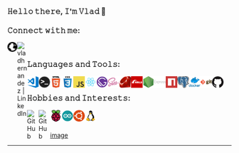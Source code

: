 ### 𝙷𝚎𝚕𝚕𝚘 𝚝𝚑𝚎𝚛𝚎, 𝙸'𝚖 𝚅𝚕𝚊𝚍 👋

### 𝙲𝚘𝚗𝚗𝚎𝚌𝚝 𝚠𝚒𝚝𝚑 𝚖𝚎:

[<img align="left" alt="vladhernandez.dev" width="22px" src="https://raw.githubusercontent.com/iconic/open-iconic/master/svg/globe.svg" />][website]
[<img align="left" alt="vladhernandez | LinkedIn" width="22px" src="https://cdn.jsdelivr.net/npm/simple-icons@v3/icons/linkedin.svg" />][linkedin]

<br />

### 𝙻𝚊𝚗𝚐𝚞𝚊𝚐𝚎𝚜 𝚊𝚗𝚍 𝚃𝚘𝚘𝚕𝚜:

[<img align="left" alt="Visual Studio Code" width="26px" src="https://raw.githubusercontent.com/github/explore/80688e429a7d4ef2fca1e82350fe8e3517d3494d/topics/visual-studio-code/visual-studio-code.png" />][vscode]
[<img align="left" alt="terminal" width="26px" src="https://raw.githubusercontent.com/github/explore/80688e429a7d4ef2fca1e82350fe8e3517d3494d/topics/terminal/terminal.png" />][terminal]
[<img align="left" alt="HTML5" width="26px" src="https://raw.githubusercontent.com/github/explore/80688e429a7d4ef2fca1e82350fe8e3517d3494d/topics/html/html.png" />][html]
[<img align="left" alt="css3" width="26px" src="https://raw.githubusercontent.com/github/explore/80688e429a7d4ef2fca1e82350fe8e3517d3494d/topics/css/css.png" />][css]
[<img align="left" alt="javascript" width="26px" src="https://raw.githubusercontent.com/github/explore/80688e429a7d4ef2fca1e82350fe8e3517d3494d/topics/javascript/javascript.png" />][javascript]
[<img align="left" alt="React" width="26px" src="https://raw.githubusercontent.com/github/explore/80688e429a7d4ef2fca1e82350fe8e3517d3494d/topics/react/react.png" />][react]
[<img align="left" alt="gatsby" width="26px" src="https://raw.githubusercontent.com/github/explore/e94815998e4e0713912fed477a1f346ec04c3da2/topics/gatsby/gatsby.png" />][gatsby]
[<img align="left" alt="Sass" width="26px" src="https://raw.githubusercontent.com/github/explore/80688e429a7d4ef2fca1e82350fe8e3517d3494d/topics/sass/sass.png" />][sass]
[<img align="left" alt="GitHub" width="26px" src="https://raw.githubusercontent.com/github/explore/80688e429a7d4ef2fca1e82350fe8e3517d3494d/topics/ruby/ruby.png" />][ruby]
[<img align="left" alt="GitHub" width="26px" src="https://raw.githubusercontent.com/github/explore/80688e429a7d4ef2fca1e82350fe8e3517d3494d/topics/rails/rails.png" />][rails]
[<img align="left" alt="Node.js" width="26px" src="https://raw.githubusercontent.com/github/explore/80688e429a7d4ef2fca1e82350fe8e3517d3494d/topics/nodejs/nodejs.png" />][nodejs]
[<img align="left" alt="GitHub" width="26px" src="https://raw.githubusercontent.com/github/explore/80688e429a7d4ef2fca1e82350fe8e3517d3494d/topics/express/express.png" />][express]
[<img align="left" alt="GitHub" width="26px" src="https://raw.githubusercontent.com/github/explore/80688e429a7d4ef2fca1e82350fe8e3517d3494d/topics/npm/npm.png" />][npm]
[<img align="left" alt="MySQL" width="26px" src="https://raw.githubusercontent.com/github/explore/80688e429a7d4ef2fca1e82350fe8e3517d3494d/topics/postgresql/postgresql.png" />][postgresql]
[<img align="left" alt="GitHub" width="26px" src="https://raw.githubusercontent.com/github/explore/80688e429a7d4ef2fca1e82350fe8e3517d3494d/topics/docker/docker.png" />][docker]
[<img align="left" alt="git" width="26px" src="https://raw.githubusercontent.com/github/explore/80688e429a7d4ef2fca1e82350fe8e3517d3494d/topics/git/git.png" />][git]
[<img align="left" alt="GitHub" width="26px" src="https://raw.githubusercontent.com/github/explore/78df643247d429f6cc873026c0622819ad797942/topics/github/github.png" />][github]

<br />

### 𝙷𝚘𝚋𝚋𝚒𝚎𝚜 𝚊𝚗𝚍 𝙸𝚗𝚝𝚎𝚛𝚎𝚜𝚝𝚜:

[<img align="left" alt="GitHub" width="26px" src="https://avatars3.githubusercontent.com/u/14859759?s=200&v=4" />][prusa]
[<img align="left" alt="GitHub" width="26px" src="https://avatars0.githubusercontent.com/u/19597933?s=200&v=4" />][betaflight]
[<img align="left" alt="GitHub" width="26px" src="https://raw.githubusercontent.com/github/explore/80688e429a7d4ef2fca1e82350fe8e3517d3494d/topics/raspberry-pi/raspberry-pi.png" />][raspberrypi]
[<img align="left" alt="GitHub" width="26px" src="https://raw.githubusercontent.com/github/explore/80688e429a7d4ef2fca1e82350fe8e3517d3494d/topics/arduino/arduino.png" />][arduino]
[<img align="left" alt="GitHub" width="26px" src="https://raw.githubusercontent.com/github/explore/80688e429a7d4ef2fca1e82350fe8e3517d3494d/topics/ubuntu/ubuntu.png" />][ubuntu]
[<img align="left" alt="GitHub" width="26px" src="https://raw.githubusercontent.com/github/explore/80688e429a7d4ef2fca1e82350fe8e3517d3494d/topics/linux/linux.png" />][linux]

<br />
<br />

[image](https://j.gifs.com/Mwv1GQ.gif)

---

[website]: https://vladhernandez.dev/
[linkedin]: https://www.linkedin.com/in/vlad-hernandez/
[prusa]: https://github.com/prusa3d
[betaflight]: https://github.com/betaflight
[raspberrypi]: https://github.com/topics/raspberry-pi
[arduino]: https://github.com/topics/arduino
[ubuntu]: https://github.com/topics/ubuntu
[linux]: https://github.com/topics/linux
[vscode]: https://github.com/topics/vscode
[terminal]: https://github.com/topics/terminal
[html]: https://github.com/topics/html
[css]: https://github.com/topics/css
[javascript]: https://github.com/topics/javascript
[react]: https://github.com/topics/react
[gatsby]: https://github.com/topics/gatsby
[sass]: https://github.com/topics/sass
[ruby]: https://github.com/topics/ruby
[rails]: https://github.com/topics/rails
[nodejs]: https://github.com/topics/nodejs
[express]: https://github.com/topics/express
[npm]: https://github.com/topics/npm
[postgresql]: https://github.com/topics/postgresql
[docker]: https://github.com/topics/docker
[git]: https://github.com/topics/git
[github]: https://github.com/topics/github
